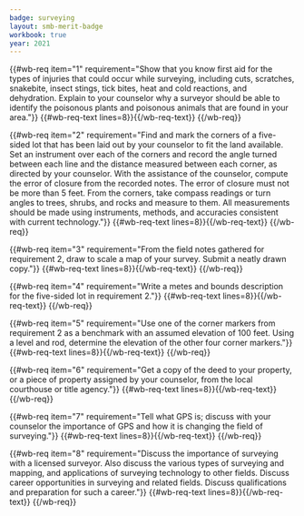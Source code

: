 ```yaml
---
badge: surveying
layout: smb-merit-badge
workbook: true
year: 2021
---
```



{{#wb-req item="1" requirement="Show that you know first aid for the types of injuries that could occur while surveying, including cuts, scratches, snakebite, insect stings, tick bites, heat and cold reactions, and dehydration. Explain to your counselor why a surveyor should be able to identify the poisonous plants and poisonous animals that are found in your area."}}
{{#wb-req-text lines=8}}{{/wb-req-text}}
{{/wb-req}}

{{#wb-req item="2" requirement="Find and mark the corners of a five-sided lot that has been laid out by your counselor to fit the land available. Set an instrument over each of the corners and record the angle turned between each line and the distance measured between each corner, as directed by your counselor. With the assistance of the counselor, compute the error of closure from the recorded notes. The error of closure must not be more than 5 feet. From the corners, take compass readings or turn angles to trees, shrubs, and rocks and measure to them. All measurements should be made using instruments, methods, and accuracies consistent with current technology."}}
{{#wb-req-text lines=8}}{{/wb-req-text}}
{{/wb-req}}

{{#wb-req item="3" requirement="From the field notes gathered for requirement 2, draw to scale a map of your survey. Submit a neatly drawn copy."}}
{{#wb-req-text lines=8}}{{/wb-req-text}}
{{/wb-req}}

{{#wb-req item="4" requirement="Write a metes and bounds description for the five-sided lot in requirement 2."}}
{{#wb-req-text lines=8}}{{/wb-req-text}}
{{/wb-req}}

{{#wb-req item="5" requirement="Use one of the corner markers from requirement 2 as a benchmark with an assumed elevation of 100 feet. Using a level and rod, determine the elevation of the other four corner markers."}}
{{#wb-req-text lines=8}}{{/wb-req-text}}
{{/wb-req}}

{{#wb-req item="6" requirement="Get a copy of the deed to your property, or a piece of property assigned by your counselor, from the local courthouse or title agency."}}
{{#wb-req-text lines=8}}{{/wb-req-text}}
{{/wb-req}}

{{#wb-req item="7" requirement="Tell what GPS is; discuss with your counselor the importance of GPS and how it is changing the field of surveying."}}
{{#wb-req-text lines=8}}{{/wb-req-text}}
{{/wb-req}}

{{#wb-req item="8" requirement="Discuss the importance of surveying with a licensed surveyor. Also discuss the various types of surveying and mapping, and applications of surveying technology to other fields. Discuss career opportunities in surveying and related fields. Discuss qualifications and preparation for such a career."}}
{{#wb-req-text lines=8}}{{/wb-req-text}}
{{/wb-req}}
